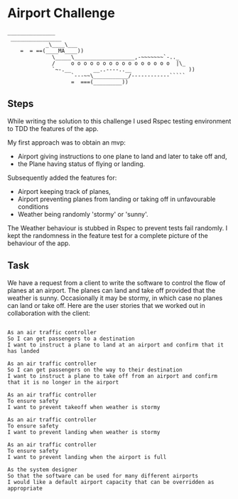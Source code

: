 Airport Challenge
=================

```
_______________                    
 ________________
            _\____\___
    =  = ==(____MA____))
              \_____\___________________,-~~~~~~~`-.._
              /     o o o o o o o o o o o o o o o o  |\_
              `~-.__       __..----..__                  ))
                    `---~~\___________/------------`````
                    =  ===(_________))

```


Steps
-------
While writing the solution to this challenge I used Rspec testing environment to TDD the features of the app. 

My first approach was to obtain an mvp:
- Airport giving instructions to one plane to land and later to take off and,
- the Plane having status of flying or landing. 

Subsequently added the features for:
- Airport keeping track of planes,
- Airport preventing planes from landing or taking off in unfavourable conditions
- Weather being randomly 'stormy' or 'sunny'. 
 
The Weather behaviour is stubbed in Rspec to prevent tests fail randomly. I kept the randomness in the feature test for a complete picture of the behaviour of the app.
  

Task
-----

We have a request from a client to write the software to control the flow of planes at an airport. The planes can land and take off provided that the weather is sunny. Occasionally it may be stormy, in which case no planes can land or take off.  Here are the user stories that we worked out in collaboration with the client:

```

As an air traffic controller
So I can get passengers to a destination
I want to instruct a plane to land at an airport and confirm that it has landed

As an air traffic controller
So I can get passengers on the way to their destination
I want to instruct a plane to take off from an airport and confirm that it is no longer in the airport

As an air traffic controller
To ensure safety
I want to prevent takeoff when weather is stormy

As an air traffic controller
To ensure safety
I want to prevent landing when weather is stormy

As an air traffic controller
To ensure safety
I want to prevent landing when the airport is full

As the system designer
So that the software can be used for many different airports
I would like a default airport capacity that can be overridden as appropriate
```